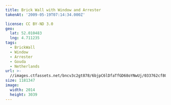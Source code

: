 ```yaml
---
title: Brick Wall with Window and Arrester
takenAt: '2009-05-19T07:14:34.000Z'

license: CC BY-ND 3.0
geo:
  lat: 52.010483
  lng: 4.711235
tags:
  - BrickWall
  - Window
  - Arrester
  - Gouda
  - Netherlands
url: >-
  //images.ctfassets.net/bncv3c2gt878/6bjpC6lDfaTfGD68oYNwUj/033762cf80290eee06e59cc927d9afb9/brick-wall-with-window-and-arrester_4343164641_o
size: 1181347
image:
  width: 2014
  height: 3039
---
```

